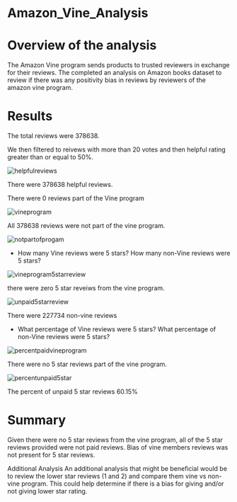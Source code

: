 # Amazon_Vine_Analysis

# Overview of the analysis

The Amazon Vine program sends products to trusted reviewers in exchange for their reviews. The completed an analysis on Amazon books dataset to review if there was any positivity bias in reviews by reviewers of the amazon vine program.

# Results

The total reviews were 378638.
 
We then filtered to reivews with more than 20 votes and then helpful rating greater than or equal to 50%. 

![helpfulreviews](https://user-images.githubusercontent.com/88061345/142781555-b692c505-a2cc-48da-991d-ec4eed361557.PNG)

 
There were 378638 helpful reviews. 

 

There were 0 reviews part of the Vine program

 
![vineprogram](https://user-images.githubusercontent.com/88061345/142781566-fc534af2-2f5e-4b08-860e-ff10280b2b33.PNG)


All 378638 reviews were not part of the vine program.

![notpartofprogam](https://user-images.githubusercontent.com/88061345/142781569-c47295b0-c7ff-4573-9bc9-f7890a196b9c.PNG)



- How many Vine reviews were 5 stars? How many non-Vine reviews were 5 stars?

![vineprogram5starreview](https://user-images.githubusercontent.com/88061345/142781581-d9d10a27-9f01-4882-bb80-0b5e0fab6eb7.PNG)

 
there were zero 5 star reveiws from the vine program.


 ![unpaid5starreview](https://user-images.githubusercontent.com/88061345/142781582-4b3296fd-f7f3-4ae5-ac83-7555f3aec693.PNG)


There were 227734 non-vine reviews


- What percentage of Vine reviews were 5 stars? What percentage of non-Vine reviews were 5 stars?

![percentpaidvineprogram](https://user-images.githubusercontent.com/88061345/142781610-dbd3a2d7-9a03-452a-84d0-a26de556f7b3.PNG)


There were no 5 star reviews part of the vine program.
 
![percentunpaid5star](https://user-images.githubusercontent.com/88061345/142781617-79701a55-3101-4243-bf89-64aa20afa72f.PNG)


The percent of unpaid 5 star reviews 60.15%


# Summary
Given there were no 5 star reviews from the vine program, all of the 5 star reviews provided were not paid reviews. Bias of vine members reviews was not present for 5 star reviews. 

Additional Analysis
An additional analysis that might be beneficial would be to review the lower star reviews (1 and 2) and compare them vine vs non-vine program. This could help determine if there is a bias for giving and/or not giving lower star rating. 

 

